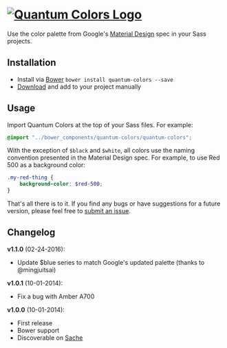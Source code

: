 [![Quantum Colors Logo](https://dl.dropboxusercontent.com/u/3106750/github/quantum-colors-logo.png)](https://github.com/nickpfisterer/quantum-colors/releases/latest)
==============

Use the color palette from Google's [Material Design](http://www.google.com/design/spec/style/color.html#color-ui-color-palette) spec in your Sass projects.

## Installation
* Install via [Bower](http://bower.io) ```bower install quantum-colors --save```
* [Download](https://github.com/nickpfisterer/quantum-colors) and add to your project manually

## Usage
Import Quantum Colors at the top of your Sass files. For example:

```scss
@import "../bower_components/quantum-colors/quantum-colors";
```

With the exception of ```$black``` and ```$white```, all colors use the naming convention presented in the Material Design spec. For example, to use Red 500 as a background color:

```scss
.my-red-thing {
    background-color: $red-500;
}
```

That's all there is to it. If you find any bugs or have suggestions for a future version, please feel free to [submit an issue](https://github.com/nickpfisterer/quantum-colors/issues).

## Changelog
**v1.1.0** (02-24-2016):
* Update $blue series to match Google's updated palette (thanks to @mingjuitsai)

**v1.0.1** (10-01-2014):
* Fix a bug with Amber A700

**v1.0.0** (10-01-2014):
* First release
* Bower support
* Discoverable on [Sache](http://sache.in)
